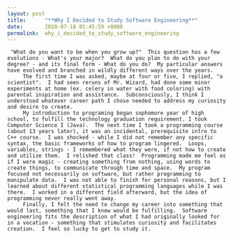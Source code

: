```yaml
---
layout: post
title:      "**Why I Decided to Study Software Engineering**"
date:       2020-07-18 01:45:59 +0000
permalink:  why_i_decided_to_study_software_engineering
---
```



     "What do you want to be when you grow up?"  This question has a few evolutions - What's your major?  What do you plan to do with your degree? - and its final form - What do you do?  My particular answers have evolved and branched in wildly different ways over the years.
		 The first time I was asked, maybe at four or five, I replied, "a scientist".  I had seen reruns of Mr. Wizard, had done some minor experiments at home (ex. celery in water with food coloring) with parental inspiration and assistance.  Subconsciously, I think I understood whatever career path I chose needed to address my curiosity and desire to create.
		 My introduction to programing began sophomore year of high school, to fulfill the technology graduation requirement. I took Computer Science I (Java).  The next time I took a programming course (about 13 years later), it was an incidental, prerequisite intro to C++ course.  I was shocked - while I did not remember any specific syntax, the basic frameworks of how to program lingered.  Loops, variables, strings - I remembered what they were, if not how to create and utilize them.  I relished that class!  Programming made me feel as if I were magic - creating something from nothing, using words to create things, to communicate through time and space.  My program focused not necessarily on software, but rather programming to manipulate data.  I was not able to finish for personal reasons, but I learned about different statistical programming languages while I was there.  I worked in a different field afterward, but the idea of programming never really went away.  
		 Finally, I felt the need to change my career into something that would last, something that I knew would be fulfilling.  Software engineering fits the description of what I had originally looked for in a vocation - something that stimulates curiosity and facilitates creation.  I feel so lucky to get to study it.
